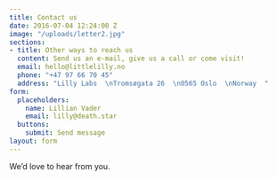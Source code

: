 ```yaml
---
title: Contact us
date: 2016-07-04 12:24:00 Z
image: "/uploads/letter2.jpg"
sections:
- title: Other ways to reach us
  content: Send us an e-mail, give us a call or come visit!
  email: hello@littlelilly.no
  phone: "+47 97 66 70 45"
  address: "Lilly Labs  \nTromsøgata 26  \n0565 Oslo  \nNorway  "
form:
  placeholders:
    name: Lillian Vader
    email: lilly@death.star
  buttons:
    submit: Send message
layout: form
---
```


We’d love to hear from you.